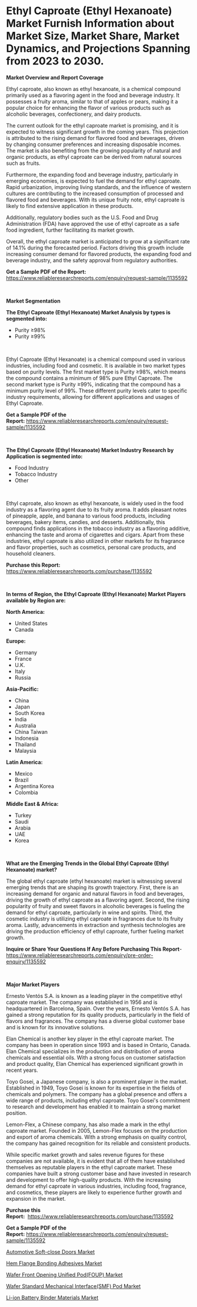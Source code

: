 <p><h1>Ethyl Caproate (Ethyl Hexanoate) Market Furnish Information about Market Size, Market Share, Market Dynamics, and Projections Spanning from 2023 to 2030.</h1></p><p><strong>Market Overview and Report Coverage</strong></p>
<p><p>Ethyl caproate, also known as ethyl hexanoate, is a chemical compound primarily used as a flavoring agent in the food and beverage industry. It possesses a fruity aroma, similar to that of apples or pears, making it a popular choice for enhancing the flavor of various products such as alcoholic beverages, confectionery, and dairy products.</p><p>The current outlook for the ethyl caproate market is promising, and it is expected to witness significant growth in the coming years. This projection is attributed to the rising demand for flavored food and beverages, driven by changing consumer preferences and increasing disposable incomes. The market is also benefiting from the growing popularity of natural and organic products, as ethyl caproate can be derived from natural sources such as fruits.</p><p>Furthermore, the expanding food and beverage industry, particularly in emerging economies, is expected to fuel the demand for ethyl caproate. Rapid urbanization, improving living standards, and the influence of western cultures are contributing to the increased consumption of processed and flavored food and beverages. With its unique fruity note, ethyl caproate is likely to find extensive application in these products.</p><p>Additionally, regulatory bodies such as the U.S. Food and Drug Administration (FDA) have approved the use of ethyl caproate as a safe food ingredient, further facilitating its market growth.</p><p>Overall, the ethyl caproate market is anticipated to grow at a significant rate of 14.1% during the forecasted period. Factors driving this growth include increasing consumer demand for flavored products, the expanding food and beverage industry, and the safety approval from regulatory authorities.</p></p>
<p><strong>Get a Sample PDF of the Report:</strong> <a href="https://www.reliableresearchreports.com/enquiry/request-sample/1135592">https://www.reliableresearchreports.com/enquiry/request-sample/1135592</a></p>
<p>&nbsp;</p>
<p><strong>Market Segmentation</strong></p>
<p><strong>The Ethyl Caproate (Ethyl Hexanoate) Market Analysis by types is segmented into:</strong></p>
<p><ul><li>Purity ≥98%</li><li>Purity ≥99%</li></ul></p>
<p>&nbsp;</p>
<p><p>Ethyl Caproate (Ethyl Hexanoate) is a chemical compound used in various industries, including food and cosmetic. It is available in two market types based on purity levels. The first market type is Purity ≥98%, which means the compound contains a minimum of 98% pure Ethyl Caproate. The second market type is Purity ≥99%, indicating that the compound has a minimum purity level of 99%. These different purity levels cater to specific industry requirements, allowing for different applications and usages of Ethyl Caproate.</p></p>
<p><strong>Get a Sample PDF of the Report:</strong>&nbsp;<a href="https://www.reliableresearchreports.com/enquiry/request-sample/1135592">https://www.reliableresearchreports.com/enquiry/request-sample/1135592</a></p>
<p>&nbsp;</p>
<p><strong>The Ethyl Caproate (Ethyl Hexanoate) Market Industry Research by Application is segmented into:</strong></p>
<p><ul><li>Food Industry</li><li>Tobacco Industry</li><li>Other</li></ul></p>
<p>&nbsp;</p>
<p><p>Ethyl caproate, also known as ethyl hexanoate, is widely used in the food industry as a flavoring agent due to its fruity aroma. It adds pleasant notes of pineapple, apple, and banana to various food products, including beverages, bakery items, candies, and desserts. Additionally, this compound finds applications in the tobacco industry as a flavoring additive, enhancing the taste and aroma of cigarettes and cigars. Apart from these industries, ethyl caproate is also utilized in other markets for its fragrance and flavor properties, such as cosmetics, personal care products, and household cleaners.</p></p>
<p><strong>Purchase this Report:</strong>&nbsp; <a href="https://www.reliableresearchreports.com/purchase/1135592">https://www.reliableresearchreports.com/purchase/1135592</a></p>
<p>&nbsp;</p>
<p><strong>In terms of Region, the Ethyl Caproate (Ethyl Hexanoate) Market Players available by Region are:</strong></p>
<p>
    <p> <strong> North America: </strong>
        <ul>
            <li>United States</li>
            <li>Canada</li>
        </ul>
        </p> 
    <p> <strong> Europe: </strong>
        <ul>
            <li>Germany</li>
            <li>France</li>
            <li>U.K.</li>
            <li>Italy</li>
            <li>Russia</li>
        </ul>
        </p> 
    <p> <strong> Asia-Pacific: </strong>
        <ul>
            <li>China</li>
            <li>Japan</li>
            <li>South Korea</li>
            <li>India</li>
            <li>Australia</li>
            <li>China Taiwan</li>
            <li>Indonesia</li>
            <li>Thailand</li>
            <li>Malaysia</li>
        </ul>
        </p> 
    <p> <strong> Latin America: </strong>
        <ul>
            <li>Mexico</li>
            <li>Brazil</li>
            <li>Argentina Korea</li>
            <li>Colombia</li>
        </ul>
        </p> 
    <p> <strong> Middle East & Africa: </strong>
        <ul>
            <li>Turkey</li>
            <li>Saudi</li>
            <li>Arabia</li>
            <li>UAE</li>
            <li>Korea</li>
        </ul>
    </p>
    </p>
<p>&nbsp;</p>
<p><strong>What are the Emerging Trends in the Global Ethyl Caproate (Ethyl Hexanoate) market?</strong></p>
<p><p>The global ethyl caproate (ethyl hexanoate) market is witnessing several emerging trends that are shaping its growth trajectory. First, there is an increasing demand for organic and natural flavors in food and beverages, driving the growth of ethyl caproate as a flavoring agent. Second, the rising popularity of fruity and sweet flavors in alcoholic beverages is fueling the demand for ethyl caproate, particularly in wine and spirits. Third, the cosmetic industry is utilizing ethyl caproate in fragrances due to its fruity aroma. Lastly, advancements in extraction and synthesis technologies are driving the production efficiency of ethyl caproate, further fueling market growth.</p></p>
<p><strong>Inquire or Share Your Questions If Any Before Purchasing This Report</strong>- <a href="https://www.reliableresearchreports.com/enquiry/pre-order-enquiry/1135592">https://www.reliableresearchreports.com/enquiry/pre-order-enquiry/1135592</a></p>
<p>&nbsp;</p>
<p><strong>Major Market Players</strong></p>
<p><p>Ernesto Ventós S.A. is known as a leading player in the competitive ethyl caproate market. The company was established in 1956 and is headquartered in Barcelona, Spain. Over the years, Ernesto Ventós S.A. has gained a strong reputation for its quality products, particularly in the field of flavors and fragrances. The company has a diverse global customer base and is known for its innovative solutions.</p><p>Elan Chemical is another key player in the ethyl caproate market. The company has been in operation since 1993 and is based in Ontario, Canada. Elan Chemical specializes in the production and distribution of aroma chemicals and essential oils. With a strong focus on customer satisfaction and product quality, Elan Chemical has experienced significant growth in recent years.</p><p>Toyo Gosei, a Japanese company, is also a prominent player in the market. Established in 1949, Toyo Gosei is known for its expertise in the fields of chemicals and polymers. The company has a global presence and offers a wide range of products, including ethyl caproate. Toyo Gosei's commitment to research and development has enabled it to maintain a strong market position.</p><p>Lemon-Flex, a Chinese company, has also made a mark in the ethyl caproate market. Founded in 2005, Lemon-Flex focuses on the production and export of aroma chemicals. With a strong emphasis on quality control, the company has gained recognition for its reliable and consistent products.</p><p>While specific market growth and sales revenue figures for these companies are not available, it is evident that all of them have established themselves as reputable players in the ethyl caproate market. These companies have built a strong customer base and have invested in research and development to offer high-quality products. With the increasing demand for ethyl caproate in various industries, including food, fragrance, and cosmetics, these players are likely to experience further growth and expansion in the market.</p></p>
<p><strong>Purchase this Report:</strong>&nbsp;&nbsp;<a href="https://www.reliableresearchreports.com/purchase/1135592">https://www.reliableresearchreports.com/purchase/1135592</a></p>
<p></p>
<p><strong>Get a Sample PDF of the Report:</strong>&nbsp;<a href="https://www.reliableresearchreports.com/enquiry/request-sample/1135592">https://www.reliableresearchreports.com/enquiry/request-sample/1135592</a></p>
<p><p><a href="https://medium.com/@dougschmidt645/automotive-soft-close-doors-market-furnishes-information-on-market-share-market-trends-and-market-0db7c4121076">Automotive Soft-close Doors Market</a></p><p><a href="https://www.linkedin.com/pulse/hem-flange-bonding-adhesives-market-size-share-global-analysis/">Hem Flange Bonding Adhesives Market</a></p><p><a href="https://github.com/grishafomin4852/Market-Research-Report-List-1/blob/main/wafer-front-opening-unified-podfoup-market.md">Wafer Front Opening Unified Pod(FOUP) Market</a></p><p><a href="https://github.com/ruslanpoljakovrd177/Market-Research-Report-List-1/blob/main/wafer-standard-mechanical-interfacesmf-pod-market.md">Wafer Standard Mechanical Interface(SMF) Pod Market</a></p><p><a href="https://www.linkedin.com/pulse/li-ion-battery-binder-materials-market-share-amp-new-trends/">Li-ion Battery Binder Materials Market</a></p></p>